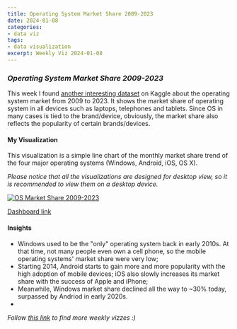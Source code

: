 ```yaml
---
title: Operating System Market Share 2009-2023
date: 2024-01-08
categories:
- data viz
tags:
- data visualization
excerpt: Weekly Viz 2024-01-08
---
```


### *Operating System Market Share 2009-2023*

This week I found [another interesting dataset](https://www.kaggle.com/datasets/michau96/operating-system-market-2009-2023) on Kaggle about the operating system market from 2009 to 2023. It shows the market share of operating system in all devices such as laptops, telephones and tablets. Since OS in many cases is tied to the brand/device, obviously, the market share also reflects the popularity of certain brands/devices.   

#### My Visualization

This visualization is a simple line chart of the monthly market share trend of the four major operating systems (Windows, Android, iOS, OS X).   

*Please notice that all the visualizations are designed for desktop view, so it is recommended to view them on a desktop device.*  

<div class='tableauPlaceholder' id='viz1704691587180' style='position: relative'>
  <noscript><a href='#'>
    <img alt='OS Market Share 2009-2023 ' src='https:&#47;&#47;public.tableau.com&#47;static&#47;images&#47;20&#47;20240108OperatingSystemMarketShare2009-2023&#47;OSMarketShare2009-2023&#47;1_rss.png' style='border: none' />
  </a></noscript>
  <object class='tableauViz'  style='display:none;'>
    <param name='host_url' value='https%3A%2F%2Fpublic.tableau.com%2F' />
    <param name='embed_code_version' value='3' />
    <param name='site_root' value='' />
    <param name='name' value='20240108OperatingSystemMarketShare2009-2023&#47;OSMarketShare2009-2023' />
    <param name='tabs' value='no' />
    <param name='toolbar' value='yes' />
    <param name='static_image' value='https:&#47;&#47;public.tableau.com&#47;static&#47;images&#47;20&#47;20240108OperatingSystemMarketShare2009-2023&#47;OSMarketShare2009-2023&#47;1.png' />
    <param name='animate_transition' value='yes' />
    <param name='display_static_image' value='yes' />
    <param name='display_spinner' value='yes' />
    <param name='display_overlay' value='yes' />
    <param name='display_count' value='yes' />
    <param name='language' value='en-US' />
    <param name='filter' value='publish=yes' />
  </object></div>             
  <script type='text/javascript'>     
    var divElement = document.getElementById('viz1704691587180');              
    var vizElement = divElement.getElementsByTagName('object')[0];         
    if ( divElement.offsetWidth > 800 ) { vizElement.style.width='800px';vizElement.style.height='627px';} else if ( divElement.offsetWidth > 500 ) { vizElement.style.width='800px';vizElement.style.height='627px';} else { vizElement.style.width='100%';vizElement.style.height='727px';}                 
    var scriptElement = document.createElement('script');            
    scriptElement.src = 'https://public.tableau.com/javascripts/api/viz_v1.js';       
    vizElement.parentNode.insertBefore(scriptElement, vizElement);          
  </script>  

[Dashboard link](https://public.tableau.com/views/20240108OperatingSystemMarketShare2009-2023/OSMarketShare2009-2023?:language=en-US&publish=yes&:display_count=n&:origin=viz_share_link)
  
#### Insights
* Windows used to be the "only" operating system back in early 2010s. At that time, not many people even own a cell phone, so the mobile operating systems' market share were very low;
* Starting 2014, Android starts to gain more and more popularity with the high adoption of mobile devices; iOS also slowly increases its market share with the success of Apple and iPhone;
* Meanwhile, Windows market share declined all the way to ~30% today, surpassed by Andriod in early 2020s.  
*    
*Follow [this link](https://yudong-94.github.io/personal-website/project/WeeklyViz2024/) to find more weekly vizzes :)*
